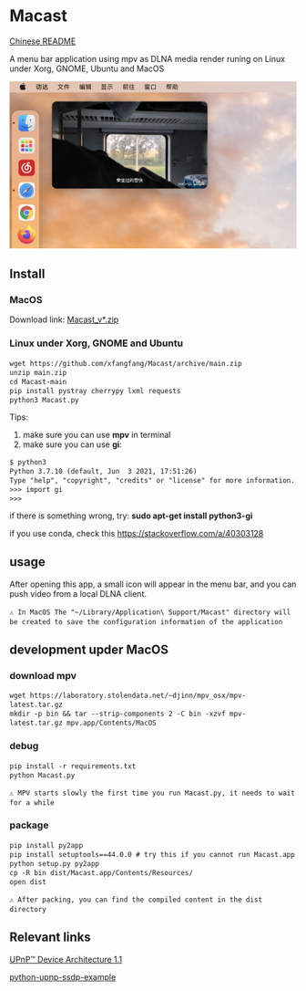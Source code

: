 # Macast

[Chinese README](https://github.com/xfangfang/Macast/blob/main/README_ZH.md)

A menu bar application using mpv as DLNA media render runing on Linux under Xorg, GNOME, Ubuntu and MacOS

![demo](demo.png)

## Install

### MacOS

Download link:  [Macast_v*.zip](https://github.com/xfangfang/Macast/releases/latest)

### Linux under Xorg, GNOME and Ubuntu

```
wget https://github.com/xfangfang/Macast/archive/main.zip
unzip main.zip
cd Macast-main
pip install pystray cherrypy lxml requests
python3 Macast.py
```

Tips:
1. make sure you can use **mpv** in terminal
2. make sure you can use **gi**:

```
$ python3
Python 3.7.10 (default, Jun  3 2021, 17:51:26)
Type "help", "copyright", "credits" or "license" for more information.
>>> import gi
>>>
```

if there is something wrong, try: **sudo apt-get install python3-gi**

if you use conda, check this https://stackoverflow.com/a/40303128


## usage

After opening this app, a small icon will appear in the menu bar, and you can push video from a local DLNA client.

`⚠️ In MacOS The "~/Library/Application\ Support/Macast" directory will be created to save the configuration information of the application`


## development upder MacOS

### download mpv

```shell
wget https://laboratory.stolendata.net/~djinn/mpv_osx/mpv-latest.tar.gz
mkdir -p bin && tar --strip-components 2 -C bin -xzvf mpv-latest.tar.gz mpv.app/Contents/MacOS
```

### debug

```shell
pip install -r requirements.txt
python Macast.py
```
`⚠️ MPV starts slowly the first time you run Macast.py, it needs to wait for a while`

### package

```shell
pip install py2app
pip install setuptools==44.0.0 # try this if you cannot run Macast.app
python setup.py py2app
cp -R bin dist/Macast.app/Contents/Resources/
open dist
```

`⚠️ After packing, you can find the compiled content in the dist directory`


## Relevant links

[UPnP™ Device Architecture 1.1](http://upnp.org/specs/arch/UPnP-arch-DeviceArchitecture-v1.1.pdf)

[python-upnp-ssdp-example](https://github.com/ZeWaren/python-upnp-ssdp-example)
